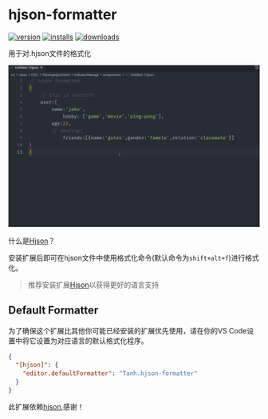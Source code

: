 # hjson-formatter

[![version](https://img.shields.io/visual-studio-marketplace/v/Tanh.hjson-formatter)](https://marketplace.visualstudio.com/items?itemName=Tanh.hjson-formatter)
[![installs](https://img.shields.io/visual-studio-marketplace/i/Tanh.hjson-formatter)](https://marketplace.visualstudio.com/items?itemName=Tanh.hjson-formatter)
[![downloads](https://img.shields.io/visual-studio-marketplace/d/Tanh.hjson-formatter)](https://marketplace.visualstudio.com/items?itemName=Tanh.hjson-formatter)

用于对.hjson文件的格式化

![example](example.gif)

什么是[Hjson](https://hjson.github.io/)？

安装扩展后即可在hjson文件中使用格式化命令(默认命令为`shift+alt+f`)进行格式化。

> 推荐安装扩展[Hjson](https://marketplace.visualstudio.com/items?itemName=laktak.hjson)以获得更好的语言支持

## Default Formatter

为了确保这个扩展比其他你可能已经安装的扩展优先使用，请在你的VS Code设置中将它设置为对应语言的默认格式化程序。

```json
{
  "[hjson]": {
    "editor.defaultFormatter": "Tanh.hjson-formatter"
  }
}
```

此扩展依赖[hjson](https://www.npmjs.com/package/hjson),感谢！